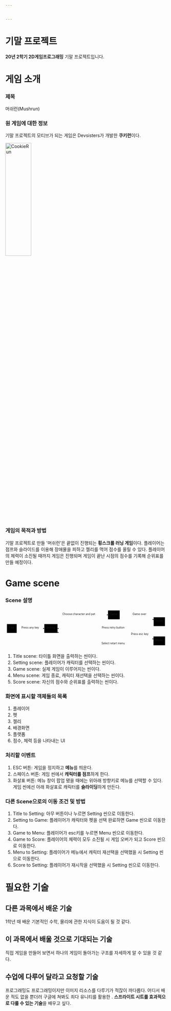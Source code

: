 ```yaml
---


---
```


<h1 id="기말-프로젝트">기말 프로젝트</h1>
<p><strong>20년 2학기 2D게임프로그래밍</strong> 기말 프로젝트입니다.</p>
<h1 id="게임-소개">게임 소개</h1>
<h3 id="제목">제목</h3>
<p>머쉬런(Mushrun)</p>
<h3 id="원-게임에-대한-정보">원 게임에 대한 정보</h3>
<p>기말 프로젝트의 모티브가 되는 게임은 Devsisters가 개발한 <strong>쿠키런</strong>이다.</p>
<p><img src="https://i.ytimg.com/vi/cU1SCXHKmLs/maxresdefault.jpg" width="40%" height="30%" title="px(픽셀) 크기 설정" alt="CookieRun"></p>
<h3 id="게임의-목적과-방법">게임의 목적과 방법</h3>
<p>기말 프로젝트로 만들 '머쉬런’은 끝없이 진행되는 <strong>횡스크롤 러닝 게임</strong>이다. 플레이어는 점프와 슬라이드를 이용해 장애물을 피하고 젤리를 먹어 점수를 올릴 수 있다. 플레이어의 체력이 소진될 때까지 게임은 진행되며 게임이 끝난 시점의 점수를 기록해 순위표를 만들 예정이다.</p>
<h1 id="game-scene">Game scene</h1>
<h3 id="scene-설명">Scene 설명</h3>
<div class="mermaid"><svg xmlns="http://www.w3.org/2000/svg" id="mermaid-svg-5WiQZozeLyBlv1Pi" width="100%" style="max-width: 844.0625px;" viewBox="0 0 844.0625 204"><g transform="translate(-12, -12)"><g class="output"><g class="clusters"></g><g class="edgePaths"><g class="edgePath" style="opacity: 1;"><path class="path" d="M71.203125,114L143.4765625,114L215.75,114" marker-end="url(#arrowhead11470)" style="fill:none"></path><defs><marker id="arrowhead11470" viewBox="0 0 10 10" refX="9" refY="5" markerUnits="strokeWidth" markerWidth="8" markerHeight="6" orient="auto"><path d="M 0 0 L 10 5 L 0 10 z" class="arrowheadPath" style="stroke-width: 1; stroke-dasharray: 1, 0;"></path></marker></defs></g><g class="edgePath" style="opacity: 1;"><path class="path" d="M284.921875,97.59172060973063L399.9921875,43L549.1953125,43" marker-end="url(#arrowhead11471)" style="fill:none"></path><defs><marker id="arrowhead11471" viewBox="0 0 10 10" refX="9" refY="5" markerUnits="strokeWidth" markerWidth="8" markerHeight="6" orient="auto"><path d="M 0 0 L 10 5 L 0 10 z" class="arrowheadPath" style="stroke-width: 1; stroke-dasharray: 1, 0;"></path></marker></defs></g><g class="edgePath" style="opacity: 1;"><path class="path" d="M610.3984375,43L715.84375,43L788.03125,68.18194380469829" marker-end="url(#arrowhead11472)" style="fill:none"></path><defs><marker id="arrowhead11472" viewBox="0 0 10 10" refX="9" refY="5" markerUnits="strokeWidth" markerWidth="8" markerHeight="6" orient="auto"><path d="M 0 0 L 10 5 L 0 10 z" class="arrowheadPath" style="stroke-width: 1; stroke-dasharray: 1, 0;"></path></marker></defs></g><g class="edgePath" style="opacity: 1;"><path class="path" d="M788.03125,88.81805619530171L715.84375,114L579.796875,114L399.9921875,114L284.921875,114" marker-end="url(#arrowhead11473)" style="fill:none"></path><defs><marker id="arrowhead11473" viewBox="0 0 10 10" refX="9" refY="5" markerUnits="strokeWidth" markerWidth="8" markerHeight="6" orient="auto"><path d="M 0 0 L 10 5 L 0 10 z" class="arrowheadPath" style="stroke-width: 1; stroke-dasharray: 1, 0;"></path></marker></defs></g><g class="edgePath" style="opacity: 1;"><path class="path" d="M609.8841646634615,66L715.84375,147L787.15625,169.0736987563335" marker-end="url(#arrowhead11474)" style="fill:none"></path><defs><marker id="arrowhead11474" viewBox="0 0 10 10" refX="9" refY="5" markerUnits="strokeWidth" markerWidth="8" markerHeight="6" orient="auto"><path d="M 0 0 L 10 5 L 0 10 z" class="arrowheadPath" style="stroke-width: 1; stroke-dasharray: 1, 0;"></path></marker></defs></g><g class="edgePath" style="opacity: 1;"><path class="path" d="M787.15625,183.43758636573008L715.84375,195L579.796875,195L399.9921875,195L284.921875,132.7193046565045" marker-end="url(#arrowhead11475)" style="fill:none"></path><defs><marker id="arrowhead11475" viewBox="0 0 10 10" refX="9" refY="5" markerUnits="strokeWidth" markerWidth="8" markerHeight="6" orient="auto"><path d="M 0 0 L 10 5 L 0 10 z" class="arrowheadPath" style="stroke-width: 1; stroke-dasharray: 1, 0;"></path></marker></defs></g></g><g class="edgeLabels"><g class="edgeLabel" transform="translate(143.4765625,114)" style="opacity: 1;"><g transform="translate(-47.2734375,-13)" class="label"><foreignObject width="94.546875" height="26"><div xmlns="http://www.w3.org/1999/xhtml" style="display: inline-block; white-space: nowrap;"><span class="edgeLabel">Press any key</span></div></foreignObject></g></g><g class="edgeLabel" transform="translate(399.9921875,43)" style="opacity: 1;"><g transform="translate(-90.0703125,-13)" class="label"><foreignObject width="180.140625" height="26"><div xmlns="http://www.w3.org/1999/xhtml" style="display: inline-block; white-space: nowrap;"><span class="edgeLabel">Choose character and pet</span></div></foreignObject></g></g><g class="edgeLabel" transform="translate(715.84375,43)" style="opacity: 1;"><g transform="translate(-38.2265625,-13)" class="label"><foreignObject width="76.453125" height="26"><div xmlns="http://www.w3.org/1999/xhtml" style="display: inline-block; white-space: nowrap;"><span class="edgeLabel">Game over</span></div></foreignObject></g></g><g class="edgeLabel" transform="translate(579.796875,114)" style="opacity: 1;"><g transform="translate(-62.9609375,-13)" class="label"><foreignObject width="125.921875" height="26"><div xmlns="http://www.w3.org/1999/xhtml" style="display: inline-block; white-space: nowrap;"><span class="edgeLabel">Press retry button</span></div></foreignObject></g></g><g class="edgeLabel" transform="translate(715.84375,147)" style="opacity: 1;"><g transform="translate(-46.3125,-13)" class="label"><foreignObject width="92.625" height="26"><div xmlns="http://www.w3.org/1999/xhtml" style="display: inline-block; white-space: nowrap;"><span class="edgeLabel">Press esc key</span></div></foreignObject></g></g><g class="edgeLabel" transform="translate(579.796875,195)" style="opacity: 1;"><g transform="translate(-64.734375,-13)" class="label"><foreignObject width="129.46875" height="26"><div xmlns="http://www.w3.org/1999/xhtml" style="display: inline-block; white-space: nowrap;"><span class="edgeLabel">Select retart menu</span></div></foreignObject></g></g></g><g class="nodes"><g class="node" id="A" transform="translate(45.6015625,114)" style="opacity: 1;"><rect rx="0" ry="0" x="-25.6015625" y="-23" width="51.203125" height="46"></rect><g class="label" transform="translate(0,0)"><g transform="translate(-15.6015625,-13)"><foreignObject width="31.203125" height="26"><div xmlns="http://www.w3.org/1999/xhtml" style="display: inline-block; white-space: nowrap;">Title</div></foreignObject></g></g></g><g class="node" id="B" transform="translate(250.3359375,114)" style="opacity: 1;"><rect rx="0" ry="0" x="-34.5859375" y="-23" width="69.171875" height="46"></rect><g class="label" transform="translate(0,0)"><g transform="translate(-24.5859375,-13)"><foreignObject width="49.171875" height="26"><div xmlns="http://www.w3.org/1999/xhtml" style="display: inline-block; white-space: nowrap;">Setting</div></foreignObject></g></g></g><g class="node" id="C" transform="translate(579.796875,43)" style="opacity: 1;"><rect rx="0" ry="0" x="-30.6015625" y="-23" width="61.203125" height="46"></rect><g class="label" transform="translate(0,0)"><g transform="translate(-20.6015625,-13)"><foreignObject width="41.203125" height="26"><div xmlns="http://www.w3.org/1999/xhtml" style="display: inline-block; white-space: nowrap;">Game</div></foreignObject></g></g></g><g class="node" id="D" transform="translate(817.609375,78.5)" style="opacity: 1;"><rect rx="0" ry="0" x="-29.578125" y="-23" width="59.15625" height="46"></rect><g class="label" transform="translate(0,0)"><g transform="translate(-19.578125,-13)"><foreignObject width="39.15625" height="26"><div xmlns="http://www.w3.org/1999/xhtml" style="display: inline-block; white-space: nowrap;">Score</div></foreignObject></g></g></g><g class="node" id="E" transform="translate(817.609375,178.5)" style="opacity: 1;"><rect rx="0" ry="0" x="-30.453125" y="-23" width="60.90625" height="46"></rect><g class="label" transform="translate(0,0)"><g transform="translate(-20.453125,-13)"><foreignObject width="40.90625" height="26"><div xmlns="http://www.w3.org/1999/xhtml" style="display: inline-block; white-space: nowrap;">Menu</div></foreignObject></g></g></g></g></g></g></svg></div>
<ol>
<li>Title scene:   타이틀 화면을 출력하는 씬이다.</li>
<li>Setting scene: 플레이어가 캐릭터를 선택하는 씬이다.</li>
<li>Game scene:    실제 게임이 이루어지는 씬이다.</li>
<li>Menu scene:    게임 종료, 캐릭터 재선택을 선택하는 씬이다.</li>
<li>Score scene:   자신의 점수와 순위표를 출력하는 씬이다.</li>
</ol>
<h3 id="화면에-표시할-객체들의-목록">화면에 표시할 객체들의 목록</h3>
<ol>
<li>플레이어</li>
<li>펫</li>
<li>젤리</li>
<li>배경화면</li>
<li>플랫폼</li>
<li>점수, 체력 등을 나타내는 UI</li>
</ol>
<h3 id="처리할-이벤트">처리할 이벤트</h3>
<ol>
<li>ESC 버튼: 게임을 정지하고 <strong>메뉴</strong>를 띄운다.</li>
<li>스페이스 버튼: 게임 씬에서 <strong>캐릭터를 점프</strong>하게 한다.</li>
<li>화살표 버튼: 메뉴 창이 팝업 됐을 때에는 위아래 방향키로 메뉴를 선택할 수 있다. 게임 씬에선 아래 화살표로 캐릭터를 <strong>슬라이딩</strong>하게 만든다.</li>
</ol>
<h3 id="다른-scene으로의-이동-조건-및-방법">다른 Scene으로의 이동 조건 및 방법</h3>
<ol>
<li>Title to Setting: 아무 버튼이나 누르면 Setting 씬으로 이동한다.</li>
<li>Setting to Game: 플레이어가 캐릭터와 펫을 선택 완료하면 Game 씬으로 이동한다.</li>
<li>Game to Menu: 플레이어가 esc키를 누르면 Menu 씬으로 이동한다.</li>
<li>Game to Score: 플레이어의 체력이 모두 소진될 시 게임 오버가 되고 Score 씬으로 이동한다.</li>
<li>Menu to Setting: 플레이어가 메뉴에서 캐릭터 재선택을 선택했을 시 Setting 씬으로 이동한다.</li>
<li>Score to Setting: 플레이어가 재시작을 선택했을 시 Setting 씬으로 이동한다.</li>
</ol>
<h1 id="필요한-기술">필요한 기술</h1>
<h2 id="다른-과목에서-배운-기술">다른 과목에서 배운 기술</h2>
<p>1학년 때 배운 기본적인 수학, 물리에 관한 지식이 도움이 될 것 같다.</p>
<h2 id="이-과목에서-배울-것으로-기대되는-기술">이 과목에서 배울 것으로 기대되는 기술</h2>
<p>직접 게임을 만들어 보면서 하나의 게임이 돌아가는 구조를 자세하게 알 수 있을 것 같다.</p>
<h2 id="수업에-다루어-달라고-요청할-기술">수업에 다루어 달라고 요청할 기술</h2>
<p>프로그래밍도 프로그래밍이지만 이미지 리소스를 다루기가 적잖이 까다롭다. 어디서 배운 적도 없을 뿐더러 구글에 쳐봐도 죄다 유니티를 활용한 . <strong>스프라이트 시트를 효과적으로 다룰 수 있는 기술</strong>을 배우고 싶다.</p>

